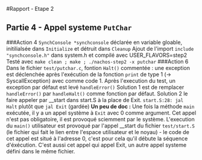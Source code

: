 #Rapport - Etape 2
## Partie 4 - Appel systeme `PutChar`
###Action 4
`SynchConsole *synchconsole` déclarée en variable gloable, initilialsée dans `Initialize` et détruit dans `Cleanup`
Ajout de l'import `include "synchconsole.h"` dans system.h et compilé avec USER_FLAVORS=step2
Testé avec `make clean ; make ; ./nachos-step2 -x putchar`
###Action 6
Dans le fichier `test/putchar.c`, fontion `Halt()` commentée : une exception est déclenchée après l'exécution de la fonction `print` de type 1 (-> SyscallException) avec comme code 1. Après l'execution du test, un exception par défaut est levé `handleError()`
Solution 1 est de remplacer `handleError()` par `handleHalt()` comme fonction par défaut.
Solution 2 le faire appeler par __start dans start.S à la place de Exit. `start.S:28: jal   Halt` plutôt que `jal Exit` (gardée)
<strong>Un peu de doc :</strong>
Une fois la méthode `main` exécutée, il y a un appel système à `Exit` avec 0 comme argument. Cet appel n'est pas obligatoire, il est provoqué sciemment par le système. L'execution du `main()` utilisateur est provoqué par l'appel __start du fichier `test/start.S` (le fichier qui fait le lien entre l'espace utilisateur et le noyau) - le code de cet appel est situé à l'adresse 0, c'est pour cela qu'il débute la séquence d'éxécution. C'est aussi cet appel qui appel Exit, un autre appel systeme défini dans le même fichier.

